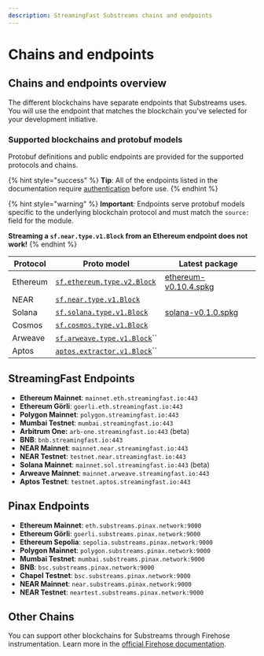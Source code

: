 ```yaml
---
description: StreamingFast Substreams chains and endpoints
---
```


# Chains and endpoints

## Chains and endpoints overview

The different blockchains have separate endpoints that Substreams uses. You will use the endpoint that matches the blockchain you've selected for your development initiative.

### Supported blockchains and protobuf models

Protobuf definitions and public endpoints are provided for the supported protocols and chains.

{% hint style="success" %}
**Tip**: All of the endpoints listed in the documentation require [authentication](authentication.md) before use.
{% endhint %}

{% hint style="warning" %}
**Important**_:_ Endpoints serve protobuf models specific to the underlying blockchain protocol and must match the `source:` field for the module.

**Streaming a `sf.near.type.v1.Block` from an Ethereum endpoint does not work!**
{% endhint %}

| Protocol | Proto model                                                                                                                                       | Latest package                                                                                                        |
| -------- | ------------------------------------------------------------------------------------------------------------------------------------------------- | --------------------------------------------------------------------------------------------------------------------- |
| Ethereum | [`sf.ethereum.type.v2.Block`](https://github.com/streamingfast/firehose-ethereum/blob/develop/proto/sf/ethereum/type/v2/type.proto)               | [ethereum-v0.10.4.spkg](https://github.com/streamingfast/sf-ethereum/releases/download/v0.10.2/ethereum-v0.10.4.spkg) |
| NEAR     | [`sf.near.type.v1.Block`](https://github.com/streamingfast/firehose-near/blob/develop/proto/sf/near/type/v1/type.proto)                           |                                                                                                                       |
| Solana   | [`sf.solana.type.v1.Block`](https://github.com/streamingfast/firehose-solana/blob/develop/proto/sf/solana/type/v1/type.proto)                     | [solana-v0.1.0.spkg](https://github.com/streamingfast/sf-solana/releases/download/v0.1.0/solana-v0.1.0.spkg)          |
| Cosmos   | [`sf.cosmos.type.v1.Block`](https://github.com/figment-networks/proto-cosmos/blob/main/sf/cosmos/type/v1/type.proto)                              |                                                                                                                       |
| Arweave  | [`sf.arweave.type.v1.Block`](https://github.com/streamingfast/firehose-arweave/blob/develop/proto/sf/arweave/type/v1/type.proto)\`\`              |                                                                                                                       |
| Aptos    | [`aptos.extractor.v1.Block`](https://github.com/aptos-labs/aptos-core/blob/main/crates/aptos-protos/proto/aptos/extractor/v1/extractor.proto)\`\` |                                                                                                                       |

## StreamingFast Endpoints

* **Ethereum Mainnet**: `mainnet.eth.streamingfast.io:443`
* **Ethereum Görli**: `goerli.eth.streamingfast.io:443`
* **Polygon Mainnet**: `polygon.streamingfast.io:443`
* **Mumbai Testnet**: `mumbai.streamingfast.io:443`
* **Arbitrum One:** `arb-one.streamingfast.io:443` (beta)
* **BNB**: `bnb.streamingfast.io:443`
* **NEAR Mainnet**: `mainnet.near.streamingfast.io:443`
* **NEAR Testnet**: `testnet.near.streamingfast.io:443`
* **Solana Mainnet**: `mainnet.sol.streamingfast.io:443` (beta)
* **Arweave Mainnet**: `mainnet.arweave.streamingfast.io:443`
* **Aptos Testnet**: `testnet.aptos.streamingfast.io:443`


## Pinax Endpoints

* **Ethereum Mainnet**: `eth.substreams.pinax.network:9000`
* **Ethereum Görli**: `goerli.substreams.pinax.network:9000`
* **Ethereum Sepolia**: `sepolia.substreams.pinax.network:9000`
* **Polygon Mainnet**: `polygon.substreams.pinax.network:9000`
* **Mumbai Testnet**: `mumbai.substreams.pinax.network:9000`
* **BNB**: `bsc.substreams.pinax.network:9000`
* **Chapel Testnet**: `bsc.substreams.pinax.network:9000`
* **NEAR Mainnet**: `near.substreams.pinax.network:9000`
* **NEAR Testnet**: `neartest.substreams.pinax.network:9000`

## Other Chains

You can support other blockchains for Substreams through Firehose instrumentation. Learn more in the [official Firehose documentation](https://firehose.streamingfast.io/).
